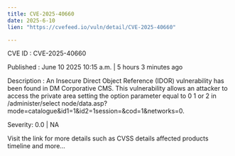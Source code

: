 ```yaml
---
title: CVE-2025-40660
date: 2025-6-10
lien: "https://cvefeed.io/vuln/detail/CVE-2025-40660"

---
```


CVE ID : CVE-2025-40660

Published :  June 10
2025
10:15 a.m. | 5 hours
3 minutes ago

Description : An Insecure Direct Object Reference (IDOR) vulnerability has been found in DM Corporative CMS. This vulnerability allows an attacker to access the private area setting the option parameter equal to 0
1 or 2 in /administer/select node/data.asp?mode=catalogue&id1=1&id2=1session=&cod=1&networks=0.

Severity: 0.0 | NA

Visit the link for more details
such as CVSS details
affected products
timeline
and more...
